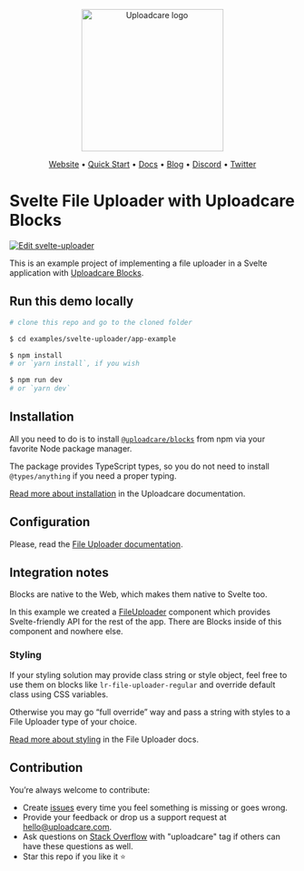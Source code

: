 <p align="center">
  <a href="https://uploadcare.com?ref=github-svelte-app-example-readme">
    <picture>
      <source media="(prefers-color-scheme: light)" srcset="https://ucarecdn.com/1b4714cd-53be-447b-bbde-e061f1e5a22f/logo-safespace-transparent.svg">
      <source media="(prefers-color-scheme: dark)" srcset="https://ucarecdn.com/3b610a0a-780c-4750-a8b4-3bf4a8c90389/logo-transparent-inverted.svg">
      <img width="250" alt="Uploadcare logo" src="https://ucarecdn.com/1b4714cd-53be-447b-bbde-e061f1e5a22f/logo-safespace-transparent.svg">
    </picture>
  </a>
</p>
<p align="center">
  <a href="https://uploadcare.com?ref=github-svelte-app-example-readme">Website</a> • 
  <a href="https://uploadcare.com/docs/start/quickstart?ref=github-svelte-app-example-readme">Quick Start</a> • 
  <a href="https://uploadcare.com/docs?ref=github-svelte-app-example-readme">Docs</a> • 
  <a href="https://uploadcare.com/blog?ref=github-svelte-app-example-readme">Blog</a> • 
  <a href="https://discord.gg/mKWRgRsVz8?ref=github-svelte-app-example-readme">Discord</a> •
  <a href="https://twitter.com/Uploadcare?ref=github-svelte-app-example-readme">Twitter</a>
</p>

# Svelte File Uploader with Uploadcare Blocks

[![Edit svelte-uploader](https://codesandbox.io/static/img/play-codesandbox.svg)](https://codesandbox.io/s/github/uploadcare/blocks-examples/tree/main/examples/svelte-uploader/app-example/)

This is an example project of implementing a file uploader in a Svelte application with [Uploadcare Blocks](https://github.com/uploadcare/blocks).

## Run this demo locally

```bash
# clone this repo and go to the cloned folder

$ cd examples/svelte-uploader/app-example

$ npm install
# or `yarn install`, if you wish

$ npm run dev
# or `yarn dev`
```

## Installation

All you need to do is to install [`@uploadcare/blocks`](https://www.npmjs.com/package/@uploadcare/blocks) from npm
via your favorite Node package manager.

The package provides TypeScript types, so you do not need to install `@types/anything` if you need a proper typing.

[Read more about installation](https://uploadcare.com/docs/file-uploader/installation/) in the Uploadcare documentation.

## Configuration

Please, read the [File Uploader documentation](https://uploadcare.com/docs/file-uploader/).

## Integration notes

Blocks are native to the Web, which makes them native to Svelte too.

In this example we created a [FileUploader](srcib/FileUploader/FileUploader.svelte) component
which provides Svelte-friendly API for the rest of the app. There are Blocks inside of this component and nowhere else.

### Styling

If your styling solution may provide class string or style object, feel free to use them on blocks like
`lr-file-uploader-regular` and override default class using CSS variables.

Otherwise you may go “full override” way and pass a string with styles to a File Uploader type of your choice.

[Read more about styling](https://uploadcare.com/docs/file-uploader/styling/) in the File Uploader docs.

## Contribution

You’re always welcome to contribute:

* Create [issues](https://github.com/uploadcare/blocks/issues) every time you feel something is missing or goes wrong.
* Provide your feedback or drop us a support request at <a href="mailto:hello@uploadcare.com">hello@uploadcare.com</a>.
* Ask questions on [Stack Overflow](https://stackoverflow.com/questions/tagged/uploadcare) with "uploadcare" tag if others can have these questions as well.
* Star this repo if you like it ⭐️
